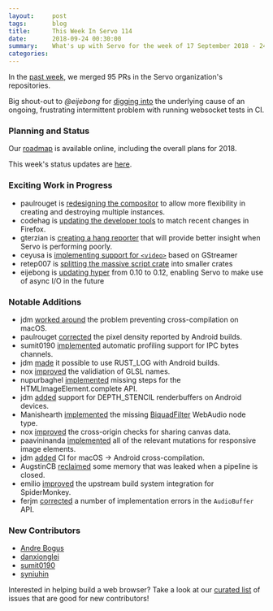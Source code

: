 ```yaml
---
layout:     post
tags:       blog
title:      This Week In Servo 114
date:       2018-09-24 00:30:00
summary:    What's up with Servo for the week of 17 September 2018 - 24 September 2018
categories:
---
```


In the [past week](https://github.com/pulls?utf8=%E2%9C%93&q=is%3Apr+is%3Amerged+closed%3A2018-09-17..2018-09-24+user%3Aservo+),
we merged 95 PRs in the Servo organization's repositories.

Big shout-out to *@eijebong* for [digging into](https://github.com/servo/servo/pull/21741) the underlying cause of an ongoing,
frustrating intermittent problem with running websocket tests in CI.

### Planning and Status

Our [roadmap](https://github.com/servo/servo/wiki/Roadmap) is available online, including the overall plans for 2018.

This week's status updates are [here](https://www.standu.ps/project/servo/).

### Exciting Work in Progress

- paulrouget is [redesigning the compositor](https://github.com/servo/servo/pull/21808) to allow more flexibility in creating and destroying multiple instances.
- codehag is [updating the developer tools](https://github.com/servo/servo/pull/21799) to match recent changes in Firefox.
- gterzian is [creating a hang reporter](https://github.com/servo/servo/pull/21673) that will provide better insight when Servo is performing poorly.
- ceyusa is [implementing support for `<video>`](https://github.com/servo/servo/pull/21543) based on GStreamer
- retep007 is [splitting the massive script crate](https://github.com/servo/servo/pull/21371) into smaller crates
- eijebong is [updating hyper](https://github.com/servo/servo/pull/21644) from 0.10 to 0.12, enabling Servo to make use of async I/O in the future

### Notable Additions

- jdm [worked around](https://github.com/servo/rust-mozjs/pull/440) the problem preventing cross-compilation on macOS.
- paulrouget [corrected](https://github.com/servo/servo/pull/21774) the pixel density reported by Android builds.
- sumit0190 [implemented](https://github.com/servo/servo/pull/21771) automatic profiling support for IPC bytes channels.
- jdm [made](https://github.com/servo/servo/pull/21767) it possible to use RUST_LOG with Android builds.
- nox [improved](https://github.com/servo/servo/pull/21755) the validiation of GLSL names.
- nupurbaghel [implemented](https://github.com/servo/servo/pull/21751) missing steps for the HTMLImageElement.complete API.
- jdm [added](https://github.com/servo/servo/pull/21784) support for DEPTH_STENCIL renderbuffers on Android devices.
- Manishearth [implemented](https://github.com/servo/servo/pull/21750) the missing [BiquadFilter](https://github.com/servo/media/pull/131) WebAudio node type.
- nox [improved](https://github.com/servo/servo/pull/21723) the cross-origin checks for sharing canvas data.
- paavininanda [implemented](https://github.com/servo/servo/pull/21680) all of the relevant mutations for responsive image elements.
- jdm [added](https://github.com/servo/servo/pull/21779) CI for macOS -> Android cross-compilation.
- AugstinCB [reclaimed](https://github.com/servo/servo/pull/21647) some memory that was leaked when a pipeline is closed.
- emilio [improved](https://github.com/servo/mozjs/pull/148) the upstream build system integration for SpiderMonkey.
- ferjm [corrected](https://github.com/servo/servo/pull/21602) a number of implementation errors in the `AudioBuffer` API.

### New Contributors

- [Andre Bogus](https://github.com/llogiq)
- [danxionglei](https://github.com/DanxiongLei)
- [sumit0190](https://github.com/sumit0190)
- [syniuhin](https://github.com/syniuhin)

Interested in helping build a web browser? Take a look at our [curated list](https://starters.servo.org/) of issues that are good for new contributors!
